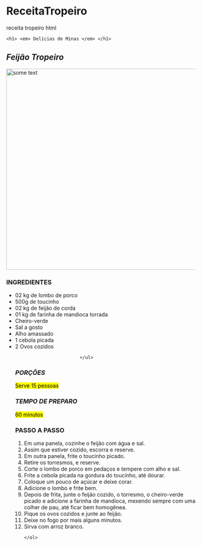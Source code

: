 # ReceitaTropeiro
receita tropeiro html

<!DOCTYPE html> 
<html lang="en">
<head>
    <meta charset="UTF-8">
    <meta http-equiv="X-UA-Compatible" content="IE=edge">
    <meta name="viewport" content="width=device-width, initial-scale=1.0">
    <title>Document</title>
</head>
<body>
   
    <h1> <em> Delícias de Minas </em> </h1>

    


<h2> <i> Feijão Tropeiro </i> </h2>

<img src="https://storage.googleapis.com/imagens_videos_gou_cooking_prod/production/mesas/2019/09/f76cc184-feija%CC%83o-tropeiro-tm-comida-caipira-angelita-gonzaga-6431-baixa-2.jpg" alt="some text" width=800 height=534>
<h3> <strong> INGREDIENTES </strong> </h3> 
<ul>
    <li> 02 kg de lombo de porco </li>
    <li> 500g de toucinho </li>
    <li>02 kg de feijão de corda</li>
        <li> 01 kg de farinha de mandioca torrada</li>
            <li> Cheiro-verde</li>
                <li>Sal a gosto</li>
                    <li> Alho amassado</li>
                        <li> 1 cebola picada</li>
                            <li>2 Ovos cozidos</li>

                            </ul>

<h3> <dfn> PORÇÕES </dfn> </h3>
<p> <mark> Serve 15 pessoas </p> </mark>

<h3> <dfn> TEMPO DE PREPARO </dfn> </h3> 
 <p> <mark>  60 minutos </mark> </p>

<h3> PASSO A PASSO </h3>
<ol>
  <li>   Em uma panela, cozinhe o feijão com água e sal. </li>
  <li>  Assim que estiver cozido, escorra e reserve.</li>
    <li>  Em outra panela, frite o toucinho picado.</li>
        <li>  Retire os torresmos, e reserve.</li>
            <li>   Corte o lombo de porco em pedaços e tempere com alho e sal.</li>
                <li>   Frite a cebola picada na gordura do toucinho, até dourar.</li>
                    <li>   Coloque um pouco de açúcar e deixe corar.</li>
                        <li>   Adicione o lombo e frite bem.</li>
                            <li>  Depois de frita, junte o feijão cozido, o torresmo, o cheiro-verde picado e adicione a farinha de mandioca, mexendo sempre com uma colher de pau, até ficar bem homogênea.</li>
                                <li>  Pique os ovos cozidos e junte ao feijão.</li>
                                    <li>  Deixe no fogo por mais alguns minutos.</li>
                                        <li>  Sirva com arroz branco.</li>

    </ol>
  
  
  </body>
</html>

